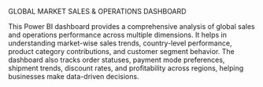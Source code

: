GLOBAL MARKET SALES & OPERATIONS DASHBOARD 







This Power BI dashboard provides a comprehensive analysis of global sales and operations performance across multiple dimensions. It helps in understanding market-wise sales trends, country-level performance, product category contributions, and customer segment behavior.
The dashboard also tracks order statuses, payment mode preferences, shipment trends, discount rates, and profitability across regions, helping businesses make data-driven decisions.
